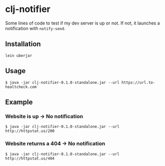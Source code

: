 # clj-notifier

Some lines of code to test if my dev server is up or not.
If not, it launches a notification with `notify-send`.

## Installation

`lein uberjar`

## Usage

    $ java -jar clj-notifier-0.1.0-standalone.jar --url https://url.to-healtcheck.com

## Example

### Website is up -> No notification

    $ java -jar clj-notifier-0.1.0-standalone.jar --url http://httpstat.us/200

### Website returns a 404 ->  No notification

    $ java -jar clj-notifier-0.1.0-standalone.jar --url http://httpstat.us/404
